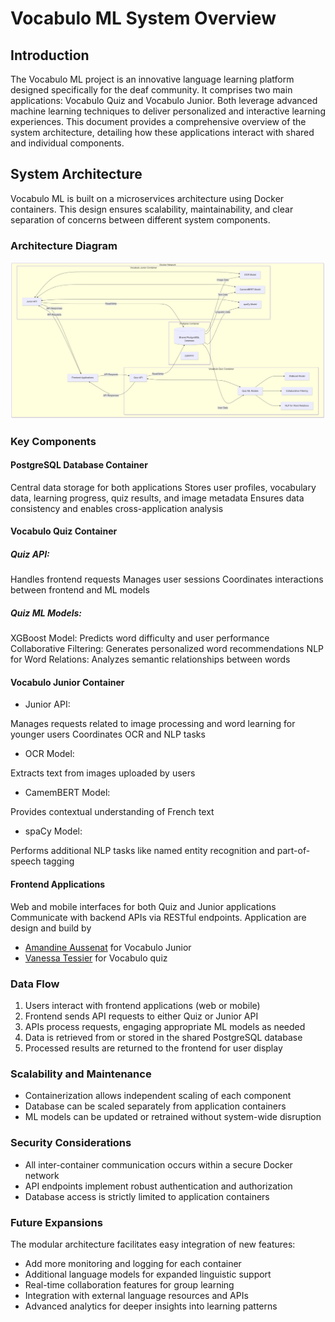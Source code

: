 # Vocabulo ML System Overview

## Introduction

The Vocabulo ML project is an innovative language learning platform designed specifically for the deaf community. 
It comprises two main applications: Vocabulo Quiz and Vocabulo Junior. Both leverage advanced machine learning 
techniques to deliver personalized and interactive learning experiences. This document provides a comprehensive
overview of the system architecture, detailing how these applications interact with shared and individual components.

## System Architecture

Vocabulo ML is built on a microservices architecture using Docker containers. This design ensures scalability, 
maintainability, and clear separation of concerns between different system components.

### Architecture Diagram

![Architecture Diagram](Projects_Vocabulo-architectur.png)

### Key Components

#### PostgreSQL Database Container

Central data storage for both applications
Stores user profiles, vocabulary data, learning progress, quiz results, and image metadata
Ensures data consistency and enables cross-application analysis


#### Vocabulo Quiz Container

##### Quiz API:

Handles frontend requests
Manages user sessions
Coordinates interactions between frontend and ML models


##### Quiz ML Models:

XGBoost Model: Predicts word difficulty and user performance
Collaborative Filtering: Generates personalized word recommendations
NLP for Word Relations: Analyzes semantic relationships between words




#### Vocabulo Junior Container

* Junior API:

Manages requests related to image processing and word learning for younger users
Coordinates OCR and NLP tasks


* OCR Model: 

Extracts text from images uploaded by users

* CamemBERT Model: 

Provides contextual understanding of French text

* spaCy Model: 

Performs additional NLP tasks like named entity recognition and part-of-speech tagging


#### Frontend Applications

Web and mobile interfaces for both Quiz and Junior applications
Communicate with backend APIs via RESTful endpoints.
Application are design and build by 
- [Amandine Aussenat](https://github.com/Amandine4731) for Vocabulo Junior 
- [Vanessa Tessier](https://github.com/TessierV) for Vocabulo quiz 



### Data Flow

1. Users interact with frontend applications (web or mobile)
2. Frontend sends API requests to either Quiz or Junior API
3. APIs process requests, engaging appropriate ML models as needed
4. Data is retrieved from or stored in the shared PostgreSQL database
5. Processed results are returned to the frontend for user display

### Scalability and Maintenance

* Containerization allows independent scaling of each component
* Database can be scaled separately from application containers
* ML models can be updated or retrained without system-wide disruption

### Security Considerations

* All inter-container communication occurs within a secure Docker network
* API endpoints implement robust authentication and authorization
* Database access is strictly limited to application containers

### Future Expansions
The modular architecture facilitates easy integration of new features:

- Add more monitoring and logging for each container
- Additional language models for expanded linguistic support
- Real-time collaboration features for group learning
- Integration with external language resources and APIs
- Advanced analytics for deeper insights into learning patterns